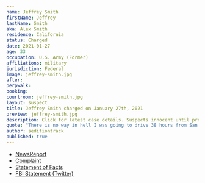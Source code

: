```yaml
---
name: Jeffrey Smith
firstName: Jeffrey
lastName: Smith
aka: Alex Smith
residence: California
status: Charged
date: 2021-01-27
age: 33
occupation: U.S. Army (Former)
affiliations: military
jurisdiction: Federal
image: jeffrey-smith.jpg
after:
perpwalk:
booking:
courtroom: jeffrey-smith.jpg
layout: suspect
title: Jeffrey Smith charged on January 27th, 2021
preview: jeffrey-smith.jpg
description: Click for latest case details. Suspects innocent until proven guilty.
quote: "There is no way in hell I was going to drive 38 hours from San Diego and not walk right through the front of the capital (sic) building."
author: seditiontrack
published: true
---
```


- [NewsReport](https://www.cbs8.com/article/news/politics/coronado-arrest-capitol-riot/509-740c83a7-f93e-4283-87da-d5a54005906b)
- [Complaint](https://www.justice.gov/opa/page/file/1361426/download)
- [Statement of Facts](https://www.justice.gov/opa/page/file/1361426/download)
- [FBI Statement (Twitter)](https://twitter.com/FBISanDiego/status/1354835002513645571?s=20)